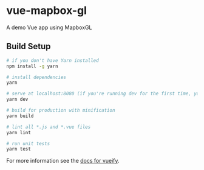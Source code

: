 # vue-mapbox-gl
A demo Vue app using MapboxGL

## Build Setup

``` bash
# if you don't have Yarn installed
npm install -g yarn

# install dependencies
yarn

# serve at localhost:8080 (if you're running dev for the first time, you must run yarn build first)
yarn dev

# build for production with minification
yarn build

# lint all *.js and *.vue files
yarn lint

# run unit tests
yarn test
```

For more information see the [docs for vueify](https://github.com/vuejs/vueify).
